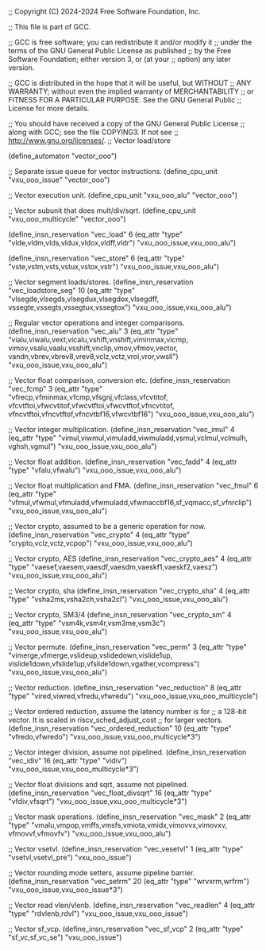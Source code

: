 ;; Copyright (C) 2024-2024 Free Software Foundation, Inc.

;; This file is part of GCC.

;; GCC is free software; you can redistribute it and/or modify it
;; under the terms of the GNU General Public License as published
;; by the Free Software Foundation; either version 3, or (at your
;; option) any later version.

;; GCC is distributed in the hope that it will be useful, but WITHOUT
;; ANY WARRANTY; without even the implied warranty of MERCHANTABILITY
;; or FITNESS FOR A PARTICULAR PURPOSE.  See the GNU General Public
;; License for more details.

;; You should have received a copy of the GNU General Public License
;; along with GCC; see the file COPYING3.  If not see
;; <http://www.gnu.org/licenses/>.
;; Vector load/store

(define_automaton "vector_ooo")

;; Separate issue queue for vector instructions.
(define_cpu_unit "vxu_ooo_issue" "vector_ooo")

;; Vector execution unit.
(define_cpu_unit "vxu_ooo_alu" "vector_ooo")

;; Vector subunit that does mult/div/sqrt.
(define_cpu_unit "vxu_ooo_multicycle" "vector_ooo")

(define_insn_reservation "vec_load" 6
  (eq_attr "type" "vlde,vldm,vlds,vldux,vldox,vldff,vldr")
  "vxu_ooo_issue,vxu_ooo_alu")

(define_insn_reservation "vec_store" 6
  (eq_attr "type" "vste,vstm,vsts,vstux,vstox,vstr")
  "vxu_ooo_issue,vxu_ooo_alu")

;; Vector segment loads/stores.
(define_insn_reservation "vec_loadstore_seg" 10
  (eq_attr "type" "vlsegde,vlsegds,vlsegdux,vlsegdox,vlsegdff,\
		   vssegte,vssegts,vssegtux,vssegtox")
  "vxu_ooo_issue,vxu_ooo_alu")

;; Regular vector operations and integer comparisons.
(define_insn_reservation "vec_alu" 3
  (eq_attr "type" "vialu,viwalu,vext,vicalu,vshift,vnshift,viminmax,vicmp,\
		   vimov,vsalu,vaalu,vsshift,vnclip,vmov,vfmov,vector,\
		   vandn,vbrev,vbrev8,vrev8,vclz,vctz,vrol,vror,vwsll")
  "vxu_ooo_issue,vxu_ooo_alu")

;; Vector float comparison, conversion etc.
(define_insn_reservation "vec_fcmp" 3
  (eq_attr "type" "vfrecp,vfminmax,vfcmp,vfsgnj,vfclass,vfcvtitof,\
                   vfcvtftoi,vfwcvtitof,vfwcvtftoi,vfwcvtftof,vfncvtitof,\
                   vfncvtftoi,vfncvtftof,vfncvtbf16,vfwcvtbf16")
  "vxu_ooo_issue,vxu_ooo_alu")

;; Vector integer multiplication.
(define_insn_reservation "vec_imul" 4
  (eq_attr "type" "vimul,viwmul,vimuladd,viwmuladd,vsmul,vclmul,vclmulh,\
                   vghsh,vgmul")
  "vxu_ooo_issue,vxu_ooo_alu")

;; Vector float addition.
(define_insn_reservation "vec_fadd" 4
  (eq_attr "type" "vfalu,vfwalu")
  "vxu_ooo_issue,vxu_ooo_alu")

;; Vector float multiplication and FMA.
(define_insn_reservation "vec_fmul" 6
  (eq_attr "type" "vfmul,vfwmul,vfmuladd,vfwmuladd,vfwmaccbf16,sf_vqmacc,sf_vfnrclip")
  "vxu_ooo_issue,vxu_ooo_alu")

;; Vector crypto, assumed to be a generic operation for now.
(define_insn_reservation "vec_crypto" 4
  (eq_attr "type" "crypto,vclz,vctz,vcpop")
  "vxu_ooo_issue,vxu_ooo_alu")

;; Vector crypto, AES
(define_insn_reservation "vec_crypto_aes" 4
  (eq_attr "type" "vaesef,vaesem,vaesdf,vaesdm,vaeskf1,vaeskf2,vaesz")
  "vxu_ooo_issue,vxu_ooo_alu")

;; Vector crypto, sha
(define_insn_reservation "vec_crypto_sha" 4
  (eq_attr "type" "vsha2ms,vsha2ch,vsha2cl")
  "vxu_ooo_issue,vxu_ooo_alu")

;; Vector crypto, SM3/4
(define_insn_reservation "vec_crypto_sm" 4
  (eq_attr "type" "vsm4k,vsm4r,vsm3me,vsm3c")
  "vxu_ooo_issue,vxu_ooo_alu")

;; Vector permute.
(define_insn_reservation "vec_perm" 3
  (eq_attr "type" "vimerge,vfmerge,vslideup,vslidedown,vislide1up,\
                   vislide1down,vfslide1up,vfslide1down,vgather,vcompress")
  "vxu_ooo_issue,vxu_ooo_alu")

;; Vector reduction.
(define_insn_reservation "vec_reduction" 8
  (eq_attr "type" "vired,viwred,vfredu,vfwredu")
  "vxu_ooo_issue,vxu_ooo_multicycle")

;; Vector ordered reduction, assume the latency number is for
;; a 128-bit vector.  It is scaled in riscv_sched_adjust_cost
;; for larger vectors.
(define_insn_reservation "vec_ordered_reduction" 10
  (eq_attr "type" "vfredo,vfwredo")
  "vxu_ooo_issue,vxu_ooo_multicycle*3")

;; Vector integer division, assume not pipelined.
(define_insn_reservation "vec_idiv" 16
  (eq_attr "type" "vidiv")
  "vxu_ooo_issue,vxu_ooo_multicycle*3")

;; Vector float divisions and sqrt, assume not pipelined.
(define_insn_reservation "vec_float_divsqrt" 16
  (eq_attr "type" "vfdiv,vfsqrt")
  "vxu_ooo_issue,vxu_ooo_multicycle*3")

;; Vector mask operations.
(define_insn_reservation "vec_mask" 2
  (eq_attr "type" "vmalu,vmpop,vmffs,vmsfs,vmiota,vmidx,vimovvx,vimovxv,\
                   vfmovvf,vfmovfv")
  "vxu_ooo_issue,vxu_ooo_alu")

;; Vector vsetvl.
(define_insn_reservation "vec_vesetvl" 1
  (eq_attr "type" "vsetvl,vsetvl_pre")
  "vxu_ooo_issue")

;; Vector rounding mode setters, assume pipeline barrier.
(define_insn_reservation "vec_setrm" 20
  (eq_attr "type" "wrvxrm,wrfrm")
  "vxu_ooo_issue,vxu_ooo_issue*3")

;; Vector read vlen/vlenb.
(define_insn_reservation "vec_readlen" 4
  (eq_attr "type" "rdvlenb,rdvl")
  "vxu_ooo_issue,vxu_ooo_issue")

;; Vector sf_vcp.
(define_insn_reservation "vec_sf_vcp" 2
  (eq_attr "type" "sf_vc,sf_vc_se")
  "vxu_ooo_issue")
